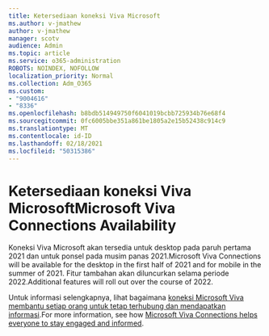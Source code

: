 ```yaml
---
title: Ketersediaan koneksi Viva Microsoft
ms.author: v-jmathew
author: v-jmathew
manager: scotv
audience: Admin
ms.topic: article
ms.service: o365-administration
ROBOTS: NOINDEX, NOFOLLOW
localization_priority: Normal
ms.collection: Adm_O365
ms.custom:
- "9004616"
- "8336"
ms.openlocfilehash: b8bdb514949750f6041019bcbb725934b76e68f4
ms.sourcegitcommit: 0fc6005bbe351a861be1805a2e15b52438c914c9
ms.translationtype: MT
ms.contentlocale: id-ID
ms.lasthandoff: 02/18/2021
ms.locfileid: "50315386"
---
```

# <a name="microsoft-viva-connections-availability"></a><span data-ttu-id="953f5-102">Ketersediaan koneksi Viva Microsoft</span><span class="sxs-lookup"><span data-stu-id="953f5-102">Microsoft Viva Connections Availability</span></span>

<span data-ttu-id="953f5-103">Koneksi Viva Microsoft akan tersedia untuk desktop pada paruh pertama 2021 dan untuk ponsel pada musim panas 2021.</span><span class="sxs-lookup"><span data-stu-id="953f5-103">Microsoft Viva Connections will be available for the desktop in the first half of 2021 and for mobile in the summer of 2021.</span></span> <span data-ttu-id="953f5-104">Fitur tambahan akan diluncurkan selama periode 2022.</span><span class="sxs-lookup"><span data-stu-id="953f5-104">Additional features will roll out over the course of 2022.</span></span>

<span data-ttu-id="953f5-105">Untuk informasi selengkapnya, lihat bagaimana [koneksi Microsoft Viva membantu setiap orang untuk tetap terhubung dan mendapatkan informasi](https://techcommunity.microsoft.com/t5/microsoft-viva-blog/microsoft-viva-connections-helps-everyone-to-stay-engaged-and/ba-p/2107009).</span><span class="sxs-lookup"><span data-stu-id="953f5-105">For more information, see how [Microsoft Viva Connections helps everyone to stay engaged and informed](https://techcommunity.microsoft.com/t5/microsoft-viva-blog/microsoft-viva-connections-helps-everyone-to-stay-engaged-and/ba-p/2107009).</span></span>
